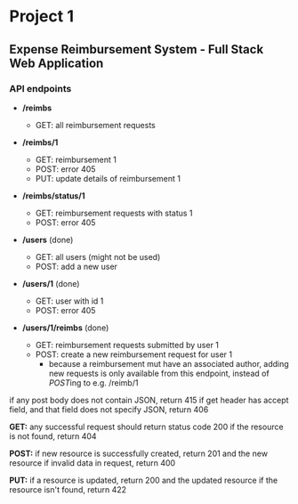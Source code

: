 # Project 1
## Expense Reimbursement System - Full Stack Web Application 

### API endpoints 
- **/reimbs**
  - GET: all reimbursement requests

- **/reimbs/1**
  - GET: reimbursement 1
  - POST: error 405
  - PUT: update details of reimbursement 1

- **/reimbs/status/1**
  - GET: reimbursement requests with status 1
  - POST: error 405

- **/users** (done)
  - GET: all users (might not be used)
  - POST: add a new user

- **/users/1** (done)
  - GET: user with id 1
  - POST: error 405

- **/users/1/reimbs** (done)
  - GET: reimbursement requests submitted by user 1
  - POST: create a new reimbursement request for user 1
    - because a reimbursement mut have an associated author, adding new requests is only available
      from this endpoint, instead of *POST*ing to e.g. /reimb/1


if any post body does not contain JSON, return 415
if get header has accept field, and that field does not specify JSON, return 406

**GET:**
any successful request should return status code 200
if the resource is not found, return 404

**POST:**
if new resource is successfully created, return 201 and the new resource
if invalid data in request, return 400

**PUT:**
if a resource is updated, return 200 and the updated resource
if the resource isn't found, return 422
